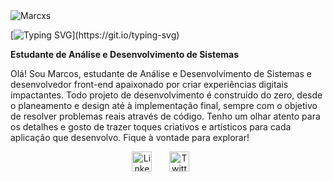 <img src="https://via.placeholder.com/300x80/F55A7C/FFFFFF?text=☄️+Marcxs" alt="Marcxs">

[![Typing SVG](https://readme-typing-svg.demolab.com?font=Fira+Code&pause=1000&color=F55A7C&width=435&lines=Bem-vindo+ao+meu+perfil!)](https://git.io/typing-svg)

**Estudante de Análise e Desenvolvimento de Sistemas**

Olá! Sou Marcos, estudante de Análise e Desenvolvimento de Sistemas e desenvolvedor front-end apaixonado por criar experiências digitais impactantes. Todo projeto de desenvolvimento é construído do zero, desde o planeamento e design até à implementação final, sempre com o objetivo de resolver problemas reais através de código. Tenho um olhar atento para os detalhes e gosto de trazer toques criativos e artísticos para cada aplicação que desenvolvo. Fique à vontade para explorar!

<p align="center">
  <a href="https://www.linkedin.com/in/marcos-alexandre-160b622b8/"><img width="32px" alt="LinkedIn" title="LinkedIn" src="https://i.imgur.com/yRpa1dQ.png"/></a>
  &#8287;&#8287;&#8287;&#8287;&#8287;
  <a href="https://x.com/marcxs_sz"><img width="32px" alt="Twitter" title="Twitter" src="https://i.imgur.com/AixJgnm.png"/></a>
  &#8287;&#8287;&#8287;&#8287;&#8287;
</p>
